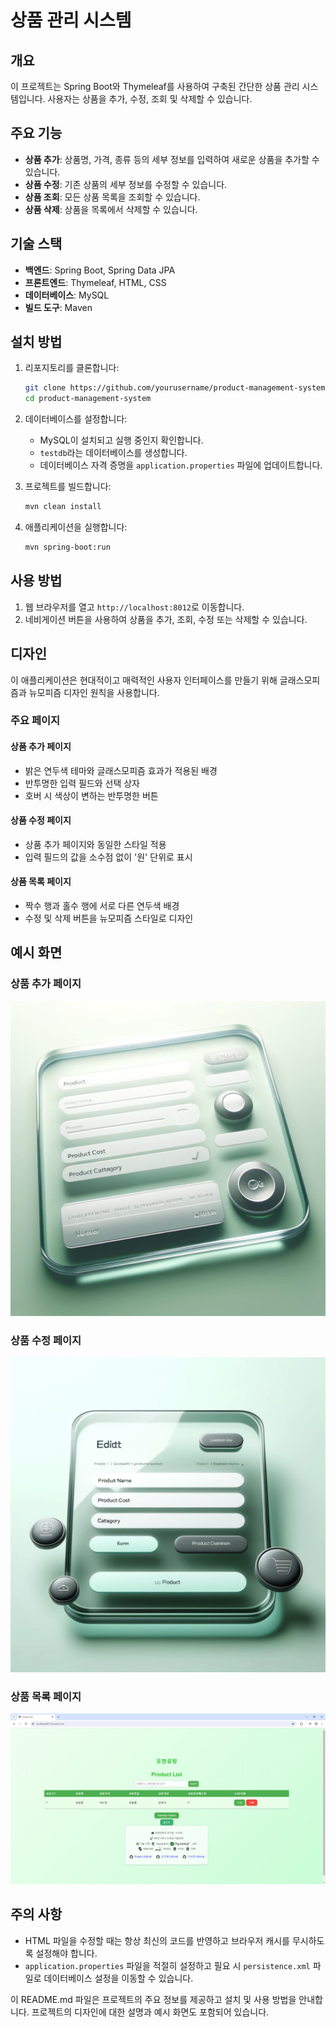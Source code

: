 # 상품 관리 시스템

## 개요

이 프로젝트는 Spring Boot와 Thymeleaf를 사용하여 구축된 간단한 상품 관리 시스템입니다. 사용자는 상품을 추가, 수정, 조회 및 삭제할 수 있습니다.

## 주요 기능

- **상품 추가**: 상품명, 가격, 종류 등의 세부 정보를 입력하여 새로운 상품을 추가할 수 있습니다.
- **상품 수정**: 기존 상품의 세부 정보를 수정할 수 있습니다.
- **상품 조회**: 모든 상품 목록을 조회할 수 있습니다.
- **상품 삭제**: 상품을 목록에서 삭제할 수 있습니다.

## 기술 스택

- **백엔드**: Spring Boot, Spring Data JPA
- **프론트엔드**: Thymeleaf, HTML, CSS
- **데이터베이스**: MySQL
- **빌드 도구**: Maven

## 설치 방법

1. 리포지토리를 클론합니다:
    ```bash
    git clone https://github.com/yourusername/product-management-system.git
    cd product-management-system
    ```

2. 데이터베이스를 설정합니다:
    - MySQL이 설치되고 실행 중인지 확인합니다.
    - `testdb`라는 데이터베이스를 생성합니다.
    - 데이터베이스 자격 증명을 `application.properties` 파일에 업데이트합니다.

3. 프로젝트를 빌드합니다:
    ```bash
    mvn clean install
    ```

4. 애플리케이션을 실행합니다:
    ```bash
    mvn spring-boot:run
    ```

## 사용 방법

1. 웹 브라우저를 열고 `http://localhost:8012`로 이동합니다.
2. 네비게이션 버튼을 사용하여 상품을 추가, 조회, 수정 또는 삭제할 수 있습니다.

## 디자인

이 애플리케이션은 현대적이고 매력적인 사용자 인터페이스를 만들기 위해 글래스모피즘과 뉴모피즘 디자인 원칙을 사용합니다.

### 주요 페이지

#### 상품 추가 페이지

- 밝은 연두색 테마와 글래스모피즘 효과가 적용된 배경
- 반투명한 입력 필드와 선택 상자
- 호버 시 색상이 변하는 반투명한 버튼

#### 상품 수정 페이지

- 상품 추가 페이지와 동일한 스타일 적용
- 입력 필드의 값을 소수점 없이 '원' 단위로 표시

#### 상품 목록 페이지

- 짝수 행과 홀수 행에 서로 다른 연두색 배경
- 수정 및 삭제 버튼을 뉴모피즘 스타일로 디자인

## 예시 화면

### 상품 추가 페이지
![Add New Product](images/add-new-product.png)

### 상품 수정 페이지
![Edit Product](images/edit-product.png)

### 상품 목록 페이지
![Product List](images/product-list.png)

## 주의 사항

- HTML 파일을 수정할 때는 항상 최신의 코드를 반영하고 브라우저 캐시를 무시하도록 설정해야 합니다.
- `application.properties` 파일을 적절히 설정하고 필요 시 `persistence.xml` 파일로 데이터베이스 설정을 이동할 수 있습니다.

이 README.md 파일은 프로젝트의 주요 정보를 제공하고 설치 및 사용 방법을 안내합니다. 프로젝트의 디자인에 대한 설명과 예시 화면도 포함되어 있습니다.
